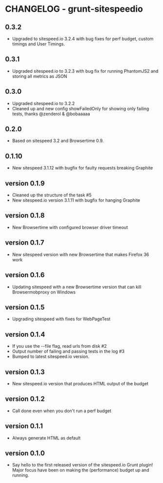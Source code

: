 # CHANGELOG - grunt-sitespeedio

0.3.2
------------------------
* Upgraded to sitespeed.io 3.2.4 with bug fixes for perf budget, custom timings and User Timings.

0.3.1
------------------------
* Upgraded sitespeed.io to 3.2.3 with bug fix for running PhantomJS2 and storing all metrics as JSON

0.3.0
------------------------
* Upgraded sitespeed.io to 3.2.2
* Cleaned up and new config showFailedOnly for showing only failing tests, thanks @zenderol & @bobaaaaa

0.2.0
------------------------
* Based on sitespeed 3.2 and Browsertime 0.9. 

0.1.10
------------------------
* New sitespeed 3.1.12 with bugfix for faulty requests breaking Graphite

version 0.1.9
------------------------
* Cleaned up the structure of the task #5
* New sitespeed.io version 3.1.11 with bugfix for hanging Graphite

version 0.1.8 
------------------------
* New Browsertime with configured browser driver timeout

version 0.1.7 
------------------------
* New sitespeed version with new Browsertime that makes Firefox 36 work

version 0.1.6 
------------------------
* Updating sitespeed with a new Browsertime version that can kill Browsermobproxy on Windows

version 0.1.5
------------------------
* Upgrading sitespeed with fixes for WebPageTest

version 0.1.4
------------------------
* If you use the --file flag, read urls from disk #2
* Output number of failing and passing tests in the log #3
* Bumped to latest sitespeed.io version.

version 0.1.3
------------------------
* New sitespeed.io version that produces HTML output of the budget

version 0.1.2
------------------------
* Call done even when you don't run a perf budget

version 0.1.1
------------------------
* Always generate HTML as default

version 0.1.0 
------------------------
* Say hello to the first released version of the sitespeed.io Grunt plugin! Major focus have been on making the (performance) budget up and running.
